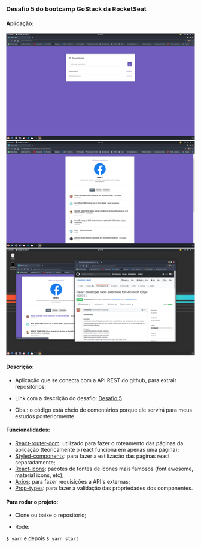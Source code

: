 ### Desafio 5 do bootcamp GoStack da RocketSeat

#### Aplicação:

<img src="screenshots/Screenshot from 2020-02-14 17-25-46.png" width="850"> <img src="screenshots/Screenshot from 2020-02-14 17-25-53.png" width="850"> <img src="screenshots/Screenshot from 2020-02-14 17-26-23.png" width="850">

#### Descrição:

- Aplicação que se conecta com a API REST do github, para extrair repositórios;

- Link com a descrição do desafio: [Desafio 5](https://github.com/Rocketseat/bootcamp-gostack-desafio-05#-entrega)

- Obs.: o código está cheio de comentários porque ele servirá para meus estudos posteriormente.

#### Funcionalidades:

- [React-router-dom](https://www.npmjs.com/package/react-router-dom): utilizado para fazer o roteamento das páginas da aplicação (teoricamente o react funciona em apenas uma página);
- [Styled-components](https://styled-components.com/): para fazer a estilização das páginas react separadamente;
- [React-icons](https://www.npmjs.com/package/react-icons): pacotes de fontes de ícones mais famosos (font awesome, material icons, etc);
- [Axios](https://github.com/axios/axios): para fazer requisições a API's externas;
- [Prop-types](https://www.npmjs.com/package/prop-types): para fazer a validação das propriedades dos componentes.

#### Para rodar o projeto:

- Clone ou baixe o repositório;

- Rode:

`$ yarn` e depois `$ yarn start`
